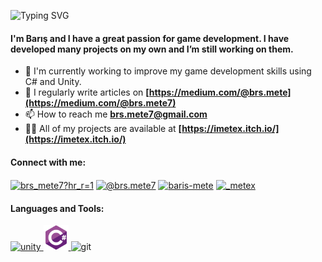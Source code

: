![Typing SVG](https://readme-typing-svg.demolab.com?font=Roboto+Mono&pause=1000&color=ffd12b&width=435&lines=Hi%2C+I'm+Barış+Mete;I'm+a++Game+Developer.+;)
<h4> I'm Barış and I have a great passion for game development. I have developed many projects on my own and I’m still working on them. </h4>




- 🔭 I'm currently working to improve my game development skills using C# and Unity.
- 📝 I regularly write articles on **[https://medium.com/@brs.mete](https://medium.com/@brs.mete7)**
- 📫 How to reach me **brs.mete7@gmail.com**
- 👨‍💻 All of my projects are available at **[https://imetex.itch.io/](https://imetex.itch.io/)**

<h4 align="left">Connect with me:</h4>
<p align="left">
  
<a href="https://www.hackerrank.com/brs_mete7?hr_r=1" target="blank"><img align="center" src="https://github.com/rahuldkjain/github-profile-readme-generator/blob/master/src/images/icons/Social/hackerrank.svg" alt="brs_mete7?hr_r=1" height="30" width="40" /></a>
<a href="https://medium.com/@brs.mete7" target="blank"><img align="center" src="https://raw.githubusercontent.com/rahuldkjain/github-profile-readme-generator/master/src/images/icons/Social/medium.svg" alt="@brs.mete7" height="30" width="40" /></a>
<a href="https://www.linkedin.com/in/baris-mete/" target="blank"><img align="center" src="https://raw.githubusercontent.com/rahuldkjain/github-profile-readme-generator/master/src/images/icons/Social/linked-in-alt.svg" alt="baris-mete" height="30" width="35" /></a>
<a href="https://discord.gg/_metex" target="blank"><img align="center" src="https://raw.githubusercontent.com/rahuldkjain/github-profile-readme-generator/master/src/images/icons/Social/discord.svg" alt="_metex" height="35" width="40" /></a>
</p>

<h4 align="left">Languages and Tools:</h4>
<p align="middle"> 
  
<a href="https://unity.com/" target="_blank" rel="noreferrer"> <img src="https://www.vectorlogo.zone/logos/unity3d/unity3d-icon.svg" alt="unity" width="40" height="40"/> </a> 
<a href="https://www.w3schools.com/cs/" target="_blank" rel="noreferrer"> <img src="https://raw.githubusercontent.com/devicons/devicon/master/icons/csharp/csharp-original.svg" alt="csharp" width="40" height="40"/> </a> 
<img src="https://www.vectorlogo.zone/logos/git-scm/git-scm-icon.svg" alt="git" width="40" height="40"/>
